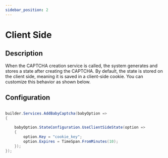 ```yaml
---
sidebar_position: 2
---
```


# Client Side 

## Description

When the CAPTCHA creation service is called, the system generates and stores a state after creating the CAPTCHA. By default, the state is stored on the client side, meaning it is saved in a client-side cookie. You can customize this behavior as shown below.


## Configuration

```csharp

builder.Services.AddBabyCaptcha(babyOption =>
{

    babyOption.StateConfiguration.UseClientSideState(option =>
    {
        option.Key = "cookie_key";
        option.Expires = TimeSpan.FromMinutes(10);
    });
});
```